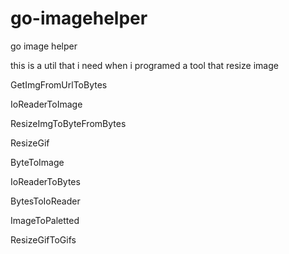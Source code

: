 # go-imagehelper
go image helper

this is a util that i need when i programed a tool that  resize image

GetImgFromUrlToBytes

IoReaderToImage

ResizeImgToByteFromBytes

ResizeGif

ByteToImage

IoReaderToBytes

BytesToIoReader

ImageToPaletted

ResizeGifToGifs


